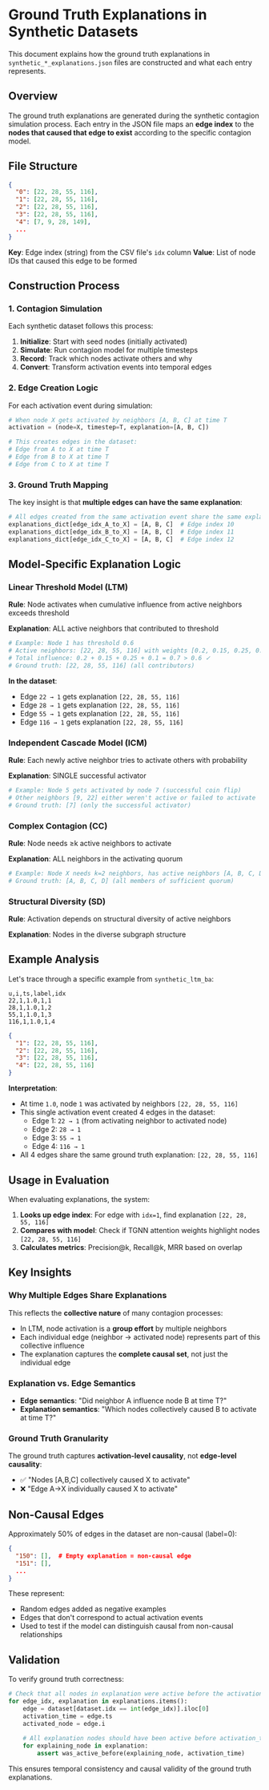# Ground Truth Explanations in Synthetic Datasets

This document explains how the ground truth explanations in `synthetic_*_explanations.json` files are constructed and what each entry represents.

## Overview

The ground truth explanations are generated during the synthetic contagion simulation process. Each entry in the JSON file maps an **edge index** to the **nodes that caused that edge to exist** according to the specific contagion model.

## File Structure

```json
{
  "0": [22, 28, 55, 116],
  "1": [22, 28, 55, 116], 
  "2": [22, 28, 55, 116],
  "3": [22, 28, 55, 116],
  "4": [7, 9, 28, 149],
  ...
}
```

**Key**: Edge index (string) from the CSV file's `idx` column
**Value**: List of node IDs that caused this edge to be formed

## Construction Process

### 1. Contagion Simulation

Each synthetic dataset follows this process:

1. **Initialize**: Start with seed nodes (initially activated)
2. **Simulate**: Run contagion model for multiple timesteps
3. **Record**: Track which nodes activate others and why
4. **Convert**: Transform activation events into temporal edges

### 2. Edge Creation Logic

For each activation event during simulation:

```python
# When node X gets activated by neighbors [A, B, C] at time T
activation = (node=X, timestep=T, explanation=[A, B, C])

# This creates edges in the dataset:
# Edge from A to X at time T
# Edge from B to X at time T  
# Edge from C to X at time T
```

### 3. Ground Truth Mapping

The key insight is that **multiple edges can have the same explanation**:

```python
# All edges created from the same activation event share the same explanation
explanations_dict[edge_idx_A_to_X] = [A, B, C]  # Edge index 10
explanations_dict[edge_idx_B_to_X] = [A, B, C]  # Edge index 11  
explanations_dict[edge_idx_C_to_X] = [A, B, C]  # Edge index 12
```

## Model-Specific Explanation Logic

### Linear Threshold Model (LTM)

**Rule**: Node activates when cumulative influence from active neighbors exceeds threshold

**Explanation**: ALL active neighbors that contributed to threshold

```python
# Example: Node 1 has threshold 0.6
# Active neighbors: [22, 28, 55, 116] with weights [0.2, 0.15, 0.25, 0.1]
# Total influence: 0.2 + 0.15 + 0.25 + 0.1 = 0.7 > 0.6 ✓
# Ground truth: [22, 28, 55, 116] (all contributors)
```

**In the dataset**:
- Edge `22 → 1` gets explanation `[22, 28, 55, 116]`
- Edge `28 → 1` gets explanation `[22, 28, 55, 116]`
- Edge `55 → 1` gets explanation `[22, 28, 55, 116]`
- Edge `116 → 1` gets explanation `[22, 28, 55, 116]`

### Independent Cascade Model (ICM)

**Rule**: Each newly active neighbor tries to activate others with probability

**Explanation**: SINGLE successful activator

```python
# Example: Node 5 gets activated by node 7 (successful coin flip)
# Other neighbors [9, 22] either weren't active or failed to activate
# Ground truth: [7] (only the successful activator)
```

### Complex Contagion (CC)

**Rule**: Node needs ≥k active neighbors to activate

**Explanation**: ALL neighbors in the activating quorum

```python
# Example: Node X needs k=2 neighbors, has active neighbors [A, B, C, D]
# Ground truth: [A, B, C, D] (all members of sufficient quorum)
```

### Structural Diversity (SD)

**Rule**: Activation depends on structural diversity of active neighbors

**Explanation**: Nodes in the diverse subgraph structure

## Example Analysis

Let's trace through a specific example from `synthetic_ltm_ba`:

```csv
u,i,ts,label,idx
22,1,1.0,1,1
28,1,1.0,1,2  
55,1,1.0,1,3
116,1,1.0,1,4
```

```json
{
  "1": [22, 28, 55, 116],
  "2": [22, 28, 55, 116],
  "3": [22, 28, 55, 116], 
  "4": [22, 28, 55, 116]
}
```

**Interpretation**:
- At time `1.0`, node `1` was activated by neighbors `[22, 28, 55, 116]`
- This single activation event created 4 edges in the dataset:
  - Edge 1: `22 → 1` (from activating neighbor to activated node)
  - Edge 2: `28 → 1` 
  - Edge 3: `55 → 1`
  - Edge 4: `116 → 1`
- All 4 edges share the same ground truth explanation: `[22, 28, 55, 116]`

## Usage in Evaluation

When evaluating explanations, the system:

1. **Looks up edge index**: For edge with `idx=1`, find explanation `[22, 28, 55, 116]`
2. **Compares with model**: Check if TGNN attention weights highlight nodes `[22, 28, 55, 116]`
3. **Calculates metrics**: Precision@k, Recall@k, MRR based on overlap

## Key Insights

### Why Multiple Edges Share Explanations

This reflects the **collective nature** of many contagion processes:
- In LTM, node activation is a **group effort** by multiple neighbors
- Each individual edge (neighbor → activated node) represents part of this collective influence
- The explanation captures the **complete causal set**, not just the individual edge

### Explanation vs. Edge Semantics

- **Edge semantics**: "Did neighbor A influence node B at time T?"
- **Explanation semantics**: "Which nodes collectively caused B to activate at time T?"

### Ground Truth Granularity

The ground truth captures **activation-level causality**, not **edge-level causality**:
- ✅ "Nodes [A,B,C] collectively caused X to activate"
- ❌ "Edge A→X individually caused X to activate"

## Non-Causal Edges

Approximately 50% of edges in the dataset are non-causal (label=0):

```json
{
  "150": [],  # Empty explanation = non-causal edge
  "151": [],
  ...
}
```

These represent:
- Random edges added as negative examples
- Edges that don't correspond to actual activation events
- Used to test if the model can distinguish causal from non-causal relationships

## Validation

To verify ground truth correctness:

```python
# Check that all nodes in explanation were active before the activation
for edge_idx, explanation in explanations.items():
    edge = dataset[dataset.idx == int(edge_idx)].iloc[0]
    activation_time = edge.ts
    activated_node = edge.i
    
    # All explanation nodes should have been active before activation_time
    for explaining_node in explanation:
        assert was_active_before(explaining_node, activation_time)
```

This ensures temporal consistency and causal validity of the ground truth explanations. 
